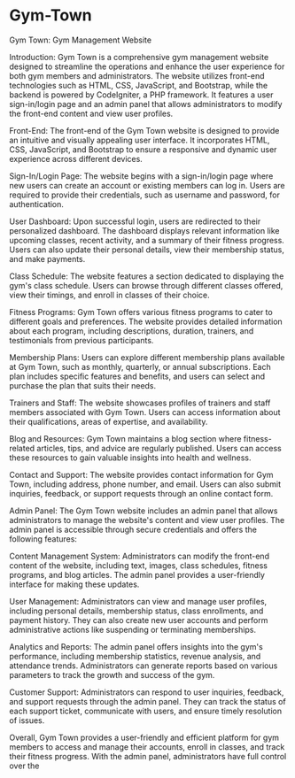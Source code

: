 # Gym-Town
Gym Town: Gym Management Website

Introduction:
Gym Town is a comprehensive gym management website designed to streamline the operations and enhance the user experience for both gym members and administrators. The website utilizes front-end technologies such as HTML, CSS, JavaScript, and Bootstrap, while the backend is powered by CodeIgniter, a PHP framework. It features a user sign-in/login page and an admin panel that allows administrators to modify the front-end content and view user profiles.

Front-End:
The front-end of the Gym Town website is designed to provide an intuitive and visually appealing user interface. It incorporates HTML, CSS, JavaScript, and Bootstrap to ensure a responsive and dynamic user experience across different devices.

Sign-In/Login Page: The website begins with a sign-in/login page where new users can create an account or existing members can log in. Users are required to provide their credentials, such as username and password, for authentication.

User Dashboard: Upon successful login, users are redirected to their personalized dashboard. The dashboard displays relevant information like upcoming classes, recent activity, and a summary of their fitness progress. Users can also update their personal details, view their membership status, and make payments.

Class Schedule: The website features a section dedicated to displaying the gym's class schedule. Users can browse through different classes offered, view their timings, and enroll in classes of their choice.

Fitness Programs: Gym Town offers various fitness programs to cater to different goals and preferences. The website provides detailed information about each program, including descriptions, duration, trainers, and testimonials from previous participants.

Membership Plans: Users can explore different membership plans available at Gym Town, such as monthly, quarterly, or annual subscriptions. Each plan includes specific features and benefits, and users can select and purchase the plan that suits their needs.

Trainers and Staff: The website showcases profiles of trainers and staff members associated with Gym Town. Users can access information about their qualifications, areas of expertise, and availability.

Blog and Resources: Gym Town maintains a blog section where fitness-related articles, tips, and advice are regularly published. Users can access these resources to gain valuable insights into health and wellness.

Contact and Support: The website provides contact information for Gym Town, including address, phone number, and email. Users can also submit inquiries, feedback, or support requests through an online contact form.

Admin Panel:
The Gym Town website includes an admin panel that allows administrators to manage the website's content and view user profiles. The admin panel is accessible through secure credentials and offers the following features:

Content Management System: Administrators can modify the front-end content of the website, including text, images, class schedules, fitness programs, and blog articles. The admin panel provides a user-friendly interface for making these updates.

User Management: Administrators can view and manage user profiles, including personal details, membership status, class enrollments, and payment history. They can also create new user accounts and perform administrative actions like suspending or terminating memberships.

Analytics and Reports: The admin panel offers insights into the gym's performance, including membership statistics, revenue analysis, and attendance trends. Administrators can generate reports based on various parameters to track the growth and success of the gym.

Customer Support: Administrators can respond to user inquiries, feedback, and support requests through the admin panel. They can track the status of each support ticket, communicate with users, and ensure timely resolution of issues.

Overall, Gym Town provides a user-friendly and efficient platform for gym members to access and manage their accounts, enroll in classes, and track their fitness progress. With the admin panel, administrators have full control over the
